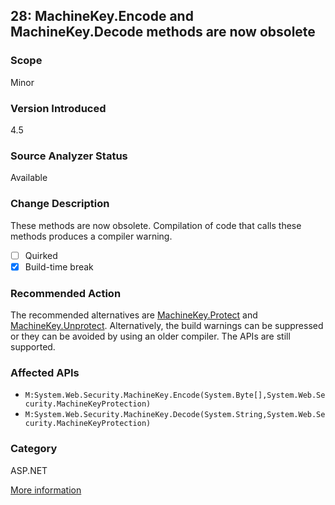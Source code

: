 ## 28: MachineKey.Encode and MachineKey.Decode methods are now obsolete

### Scope
Minor

### Version Introduced
4.5

### Source Analyzer Status
Available

### Change Description
These methods are now obsolete. Compilation of code that calls these methods produces a compiler warning.

- [ ] Quirked
- [x] Build-time break

### Recommended Action
The recommended alternatives are [MachineKey.Protect](https://msdn.microsoft.com/en-us/library/system.web.security.machinekey.protect(v=vs.110).aspx) and [MachineKey.Unprotect](https://msdn.microsoft.com/en-us/library/system.web.security.machinekey.unprotect(v=vs.110).aspx). Alternatively, the build warnings can be suppressed or they can be avoided by using an older compiler. The APIs are still supported.

### Affected APIs
* `M:System.Web.Security.MachineKey.Encode(System.Byte[],System.Web.Security.MachineKeyProtection)`
* `M:System.Web.Security.MachineKey.Decode(System.String,System.Web.Security.MachineKeyProtection)`

### Category
ASP.NET

[More information](https://msdn.microsoft.com/en-us/library/hh367887(v=vs.110).aspx#asp)
